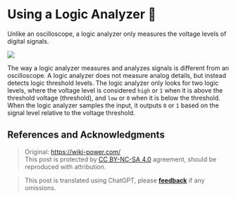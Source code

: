 # Using a Logic Analyzer 🚧

Unlike an oscilloscope, a logic analyzer only measures the voltage levels of digital signals.

![](https://f004.backblazeb2.com/file/wiki-media/img/20211217173845.png)

The way a logic analyzer measures and analyzes signals is different from an oscilloscope. A logic analyzer does not measure analog details, but instead detects logic threshold levels. The logic analyzer only looks for two logic levels, where the voltage level is considered `high` or `1` when it is above the threshold voltage (threshold), and `low` or `0` when it is below the threshold. When the logic analyzer samples the input, it outputs `0` or `1` based on the signal level relative to the voltage threshold.

## References and Acknowledgments

> Original: <https://wiki-power.com/>  
> This post is protected by [CC BY-NC-SA 4.0](https://creativecommons.org/licenses/by/4.0/deed.en) agreement, should be reproduced with attribution.

> This post is translated using ChatGPT, please [**feedback**](https://github.com/linyuxuanlin/Wiki_MkDocs/issues/new) if any omissions.